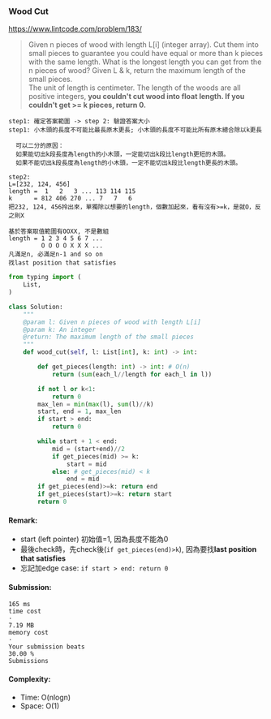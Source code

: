 ### Wood Cut
https://www.lintcode.com/problem/183/
> Given n pieces of wood with length L[i] (integer array). Cut them into small pieces to guarantee you could have equal or more than k pieces with the same length. What is the longest length you can get from the n pieces of wood? Given L & k, return the maximum length of the small pieces.\
>The unit of length is centimeter. The length of the woods are all positive integers, **you couldn't cut wood into float length. If you couldn't get >= k pieces, return 0.**
```
step1: 確定答案範圍 -> step 2: 驗證答案大小
step1: 小木頭的長度不可能比最長原木更長; 小木頭的長度不可能比所有原木總合除以k更長

  可以二分的原因：
  如果能切出k段長度為length的小木頭，一定能切出k段比length更短的木頭。
  如果不能切出k段長度為length的小木頭，一定不能切出k段比length更長的木頭。

step2:
L=[232, 124, 456]
length =  1   2   3 ... 113 114 115
k      = 812 406 270 ... 7   7   6 
把232, 124, 456拎出來，單獨除以想要的length，個數加起來，看有沒有>=k，是就O，反之則X

基於答案取值範圍有OOXX, 不是數組 
length = 1 2 3 4 5 6 7 ...
         O O O O X X X ...
凡滿足n, 必滿足n-1 and so on
找last position that satisfies
```

```python
from typing import (
    List,
)

class Solution:
    """
    @param l: Given n pieces of wood with length L[i]
    @param k: An integer
    @return: The maximum length of the small pieces
    """
    def wood_cut(self, l: List[int], k: int) -> int:

        def get_pieces(length: int) -> int: # O(n)
            return (sum(each_l//length for each_l in l))

        if not l or k<1:
            return 0
        max_len = min(max(l), sum(l)//k)
        start, end = 1, max_len
        if start > end:
            return 0

        while start + 1 < end:
            mid = (start+end)//2
            if get_pieces(mid) >= k:
                start = mid
            else: # get_pieces(mid) < k
                end = mid
        if get_pieces(end)>=k: return end
        if get_pieces(start)>=k: return start
        return 0
```
#### Remark:
- start (left pointer) 初始值=1, 因為長度不能為0
- 最後check時，先check後(`if get_pieces(end)>k`), 因為要找**last position that satisfies**
- 忘記加edge case: `if start > end: return 0`
#### Submission:
```
165 ms
time cost
·
7.19 MB
memory cost
·
Your submission beats
30.00 %
Submissions
```
#### Complexity:
- Time: O(nlogn)
- Space: O(1)

